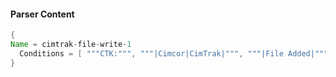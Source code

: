 #### Parser Content
```Java
{
Name = cimtrak-file-write-1
  Conditions = [ """CTK:""", """|Cimcor|CimTrak|""", """|File Added|""" ]
}
```